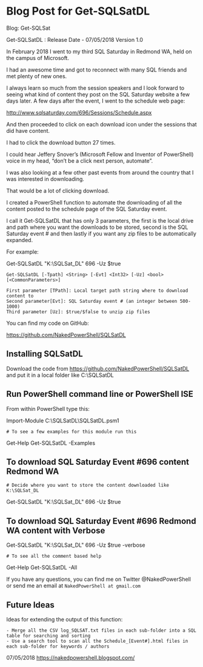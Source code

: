 # Blog Post for Get-SQLSatDL

Blog: Get-SQLSat

Get-SQLSatDL : Release Date - 07/05/2018 Version 1.0

In February 2018 I went to my third SQL Saturday in Redmond WA, held on the campus of Microsoft.

I had an awesome time and got to reconnect with many SQL friends and met plenty of new ones.

I always learn so much from the session speakers and I look forward to seeing what kind of content they post on the SQL Saturday website a few days later.
A few days after the event, I went to the schedule web page:

 <http://www.sqlsaturday.com/696/Sessions/Schedule.aspx>

And then proceeded to click on each download icon under the sessions that did have content.

I had to click the download button 27 times.

I could hear Jeffery Snover’s (Microsoft Fellow and Inventor of PowerShell) voice in my head, “don’t be a click next person, automate”.

I was also looking at a few other past events from around the country that I was interested in downloading.

That would be a lot of clicking download.

I created a PowerShell function to automate the downloading of all the content posted to the schedule page of the SQL Saturday event.

I call it Get-SQLSatDL that has only 3 parameters, the first is the local drive and path where you want the downloads to be stored, second is the SQL Saturday event # and then lastly if you want any zip files to be automatically expanded.

For example:

Get-SQLSatDL "K:\SQLSat_DL" 696 -Uz $true

`Get-SQLSatDL [-Tpath] <String> [-Evt] <Int32> [-Uz] <bool> [<CommonParameters>]`

    First parameter [TPath]: Local target path string where to download content to
    Second parameter[Evt]: SQL Saturday event # (an integer between 500-1000)
    Third parameter [Uz]: $true/$false to unzip zip files

You can find my code on GitHub:

<https://github.com/NakedPowerShell/SQLSatDL>

## Installing SQLSatDL

Download the code from <https://github.com/NakedPowerShell/SQLSatDL>
and put it in a local folder like C:\SQLSatDL

## Run PowerShell command line or PowerShell ISE

From within PowerShell type this:

Import-Module C:\SQLSatDL\SQLSatDL.psm1

`# To see a few examples for this module run this`

Get-Help Get-SQLSatDL -Examples

## To download SQL Saturday Event #696 content Redmond WA

`# Decide where you want to store the content downloaded like K:\SQLSat_DL`

Get-SQLSatDL "K:\SQLSat_DL" 696 -Uz $true

## To download SQL Saturday Event #696 Redmond WA content with Verbose

Get-SQLSatDL "K:\SQLSat_DL" 696 -Uz $true -verbose

`# To see all the comment based help`

Get-Help Get-SQLSatDL -All

If you have any questions, you can find me on Twitter @NakedPowerShell
 or send me an email at `NakedPowerShell at gmail.com`

## Future Ideas

Ideas for extending the output of this function:

    - Merge all the CSV log_SQLSAT.txt files in each sub-folder into a SQL table for searching and sorting
    - Use a search tool to scan all the Schedule_[Event#].html files in each sub-folder for keywords / authors

07/05/2018 <https://nakedpowershell.blogspot.com/>
